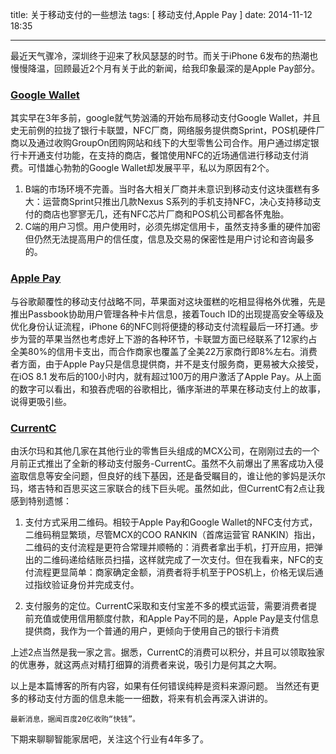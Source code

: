 title: 关于移动支付的一些想法 
tags: [ 移动支付,Apple Pay ]
date: 2014-11-12 18:35

---
最近天气骤冷，深圳终于迎来了秋风瑟瑟的时节。而关于iPhone 6发布的热潮也慢慢降温，回顾最近2个月有关于此的新闻，给我印象最深的是Apple Pay部分。
  
###  [Google Wallet](http://zh.wikipedia.org/wiki/Google_Wallet)
其实早在3年多前，google就气势汹涌的开始布局移动支付Google Wallet，并且史无前例的拉拢了银行卡联盟，NFC厂商，网络服务提供商Sprint，POS机硬件厂商以及通过收购GroupOn团购网站和线下的大型零售公司合作。用户通过绑定银行卡开通支付功能，在支持的商店，餐馆使用NFC的近场通信进行移动支付消费。可惜雄心勃勃的Google Wallet却发展平平，私以为原因有2个。
  
1.  B端的市场环境不完善。当时各大相关厂商并未意识到移动支付这块蛋糕有多大：运营商Sprint只推出几款Nexus S系列的手机支持NFC，决心支持移动支付的商店也寥寥无几，还有NFC芯片厂商和POS机公司都各怀鬼胎。
2.  C端的用户习惯。用户使用时，必须先绑定信用卡，虽然支持多重的硬件加密但仍然无法提高用户的信任度，信息及交易的保密性是用户讨论和咨询最多的。

<!-- more -->


###  [Apple Pay](http://zh.wikipedia.org/wiki/Apple_Pay)
与谷歌颠覆性的移动支付战略不同，苹果面对这块蛋糕的吃相显得格外优雅，先是推出Passbook协助用户管理各种卡片信息，接着Touch ID的出现提高安全等级及优化身份认证流程，iPhone 6的NFC则将便捷的移动支付流程最后一环打通。步步为营的苹果当然也考虑好上下游的各种环节，卡联盟方面已经联系了12家约占全美80%的信用卡支出，而合作商家也覆盖了全美22万家商行即8%左右。消费者方面，由于Apple Pay只是信息提供商，并不是支付服务商，更易被大众接受，在iOS 8.1 发布后的100小时内，就有超过100万的用户激活了Apple Pay。从上面的数字可以看出，和狼吞虎咽的谷歌相比，循序渐进的苹果在移动支付上的故事，说得更吸引些。
  
###  [CurrentC](http://currentc.com/)
由沃尔玛和其他几家在其他行业的零售巨头组成的MCX公司，在刚刚过去的一个月前正式推出了全新的移动支付服务-CurrentC。虽然不久前爆出了黑客成功入侵盗取信息等安全问题，但良好的线下基因，还是备受瞩目的，谁让他的爹妈是沃尔玛，塔吉特和百思买这三家联合的线下巨头呢。虽然如此，但CurrentC有2点让我感到特别遗憾：

1. 支付方式采用二维码。相较于Apple Pay和Google Wallet的NFC支付方式，二维码稍显繁琐，尽管MCX的COO RANKIN（首席运营官 RANKIN）指出，二维码的支付流程是更符合常理并顺畅的：消费者拿出手机，打开应用，把弹出的二维码递给结账员扫描，这样就完成了一次支付。但在我看来，NFC的支付流程更显简单：商家确定金额，消费者将手机至于POS机上，价格无误后通过指纹验证身份并完成支付。

2. 支付服务的定位。CurrentC采取和支付宝差不多的模式运营，需要消费者提前充值或使用信用额度付款，和Apple Pay不同的是，Apple Pay是支付信息提供商，我作为一个普通的用户，更倾向于使用自己的银行卡消费

上述2点当然是我一家之言。据悉，CurrentC的消费可以积分，并且可以领取独家的优惠券，就这两点对精打细算的消费者来说，吸引力是何其之大啊。

  
以上是本篇博客的所有内容，如果有任何错误纯粹是资料来源问题。
当然还有更多的移动支付方面的信息未能一一细数，将来有机会再深入讲讲的。

`最新消息，据闻百度20亿收购“快钱”。`

下期来聊聊智能家居吧，关注这个行业有4年多了。